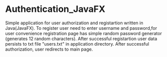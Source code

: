 # Authentication_JavaFX

Simple application for user authorization and registartion written in Java(JavaFX).
To register user need to enter username and password,for user convenience registration page has simple random password generator (generates 12 random characters).
After successful registartion user data persists to txt file "users.txt" in application directory.
After successful authorization, user redirects to main page.

